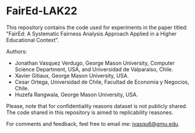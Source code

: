 # FairEd-LAK22
This repository contains the code used for experiments in the paper titled: "FairEd: A Systematic Fairness Analysis Approach Applied in a Higher Educational Context".

Authors:
* Jonathan Vasquez Verdugo, George Mason University, Computer Science Department, USA, and Universidad de Valparaíso, Chile.
* Xavier Gitiaux, George Mason University, USA.
* Cesar Ortega, Universidad de Chile, Facultad de Economia y Negocios, Chile.
* Huzefa Rangwala, George Mason University, USA.

Please, note that for confidentiality reasons dataset is not publicly shared. The code shared in this repository is aimed to replicability reasones.

For comments and feedback, feel free to email me: jvasqu6@gmu.edu.
